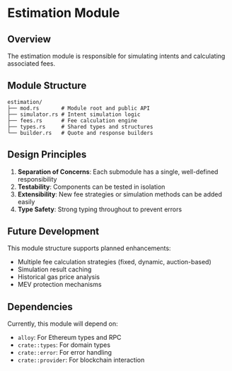 # Estimation Module

## Overview
The estimation module is responsible for simulating intents and calculating associated fees.

## Module Structure

```
estimation/
├── mod.rs       # Module root and public API
├── simulator.rs # Intent simulation logic
├── fees.rs      # Fee calculation engine
├── types.rs     # Shared types and structures
└── builder.rs   # Quote and response builders
```

## Design Principles

1. **Separation of Concerns**: Each submodule has a single, well-defined responsibility
2. **Testability**: Components can be tested in isolation
3. **Extensibility**: New fee strategies or simulation methods can be added easily
4. **Type Safety**: Strong typing throughout to prevent errors

## Future Development

This module structure supports planned enhancements:
- Multiple fee calculation strategies (fixed, dynamic, auction-based)
- Simulation result caching
- Historical gas price analysis
- MEV protection mechanisms

## Dependencies

Currently, this module will depend on:
- `alloy`: For Ethereum types and RPC
- `crate::types`: For domain types
- `crate::error`: For error handling
- `crate::provider`: For blockchain interaction